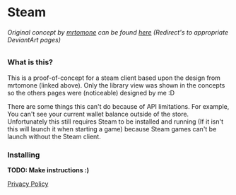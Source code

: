 # Steam
###### Original concept by [mrtomone](http://mrtomone.deviantart.com/) can be found [here](http://www.deviantart.com/art/Origami-OS-2-4-2-Concept-Update-556728058) (Redirect's to appropriate DeviantArt pages)

### What is this?
This is a proof-of-concept for a steam client based upon the design from mrtomone (linked above). Only the library view was shown in the concepts so the others pages were (noticeable) designed by me :D

There are some things this can't do because of API limitations. For example, You can't see your current wallet balance outside of the store. Unfortunately this still requires Steam to be installed and running (If it isn't this will launch it when starting a game) because Steam games can't be launch without the Steam client.

### Installing
**TODO: Make instructions :)**

[Privacy Policy](./public/privacy_policy.html)
